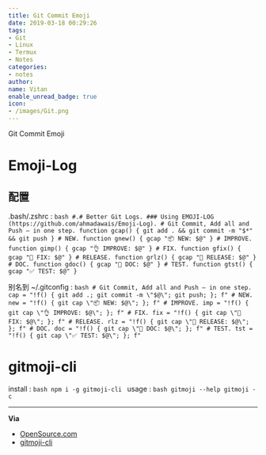 ```yaml
---
title: Git Commit Emoji
date: 2019-03-18 00:29:26
tags:
- Git
- Linux
- Termux
- Notes
categories:
- notes
author:
name: Vitan
enable_unread_badge: true
icon:
- /images/Git.png
---
```

Git Commit Emoji
<!--more-->
# Emoji-Log
## 配置
.bash/.zshrc
:	```bash
    #.# Better Git Logs.
    ### Using EMOJI-LOG (https://github.com/ahmadawais/Emoji-Log).
    # Git Commit, Add all and Push — in one step.
    function gcap() {
        git add . && git commit -m "$*" && git push
    }
    # NEW.
    function gnew() {
        gcap "📦 NEW: $@"
    }
    # IMPROVE.
    function gimp() {
        gcap "👌 IMPROVE: $@"
    }
    # FIX.
    function gfix() {
        gcap "🐛 FIX: $@"
    }
    # RELEASE.
    function grlz() {
        gcap "🚀 RELEASE: $@"
    }
    # DOC.
    function gdoc() {
        gcap "📖 DOC: $@"
    }
    # TEST.
    function gtst() {
        gcap "✅ TEST: $@"
    }
	```

别名到 ~/.gitconfig
:	```bash
    # Git Commit, Add all and Push — in one step.
    cap = "!f() { git add .; git commit -m \"$@\"; git push; }; f"
    # NEW.
    new = "!f() { git cap \"📦 NEW: $@\"; }; f"
    # IMPROVE.
    imp = "!f() { git cap \"👌 IMPROVE: $@\"; }; f"
    # FIX.
    fix = "!f() { git cap \"🐛 FIX: $@\"; }; f"
    # RELEASE.
    rlz = "!f() { git cap \"🚀 RELEASE: $@\"; }; f"
    # DOC.
    doc = "!f() { git cap \"📖 DOC: $@\"; }; f"
    # TEST.
    tst = "!f() { git cap \"✅ TEST: $@\"; }; f"
	```

# gitmoji-cli
install
:	```bash
	npm i -g gitmoji-cli
	```
usage
:	```bash
	gitmoji --help
	gitmoji -c
	```

---

**Via**
- [OpenSource.com](https://opensource.com/article/19/2/emoji-log-git-commit-messages)
- [gitmoji-cli](https://github.com/carloscuesta/gitmoji-cli)
